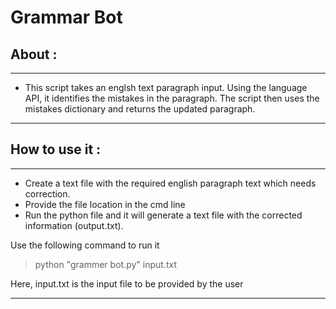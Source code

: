 # Grammar Bot

## About :

---

- This script takes an englsh text paragraph input. Using the language API, it identifies the mistakes in the paragraph. The script then uses the mistakes dictionary and returns the updated paragraph.

---

## How to use it :

---

- Create a text file with the required english paragraph text which needs correction.
- Provide the file location in the cmd line
- Run the python file and it will generate a text file with the corrected information (output.txt).

Use the following command to run it 
>python "grammer bot.py" input.txt

Here, input.txt is the input file to be provided by the user

---
